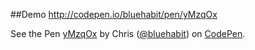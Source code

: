 ##Demo
http://codepen.io/bluehabit/pen/yMzqOx


<p data-height="265" data-theme-id="0" data-slug-hash="yMzqOx" data-default-tab="html,result" data-user="bluehabit" data-embed-version="2" data-pen-title="yMzqOx" class="codepen">See the Pen <a href="http://codepen.io/bluehabit/pen/yMzqOx/">yMzqOx</a> by Chris (<a href="http://codepen.io/bluehabit">@bluehabit</a>) on <a href="http://codepen.io">CodePen</a>.</p>
<script async src="https://production-assets.codepen.io/assets/embed/ei.js"></script>
